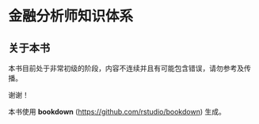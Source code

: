 # 金融分析师知识体系

## 关于本书

本书目前处于非常初级的阶段，内容不连续并且有可能包含错误，请勿参考及传播。

谢谢！

本书使用 **bookdown** (https://github.com/rstudio/bookdown) 生成。


